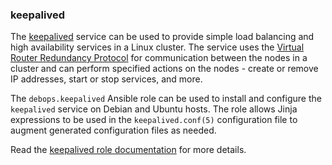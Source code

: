 ### keepalived

The [keepalived](https://keepalived.org/) service can be used to provide
simple load balancing and high availability services in a Linux cluster.
The service uses the [Virtual Router Redundancy
Protocol](https://en.wikipedia.org/wiki/Virtual_Router_Redundancy_Protocol)
for communication between the nodes in a cluster and can perform
specified actions on the nodes - create or remove IP addresses, start or
stop services, and more.

The `debops.keepalived` Ansible role can be used to install and
configure the `keepalived` service on Debian and Ubuntu hosts. The role
allows Jinja expressions to be used in the `keepalived.conf(5)`
configuration file to augment generated configuration files as needed.

Read the [keepalived role documentation](https://docs.debops.org/en/stable-3.2/ansible/roles/keepalived/) for more details.
